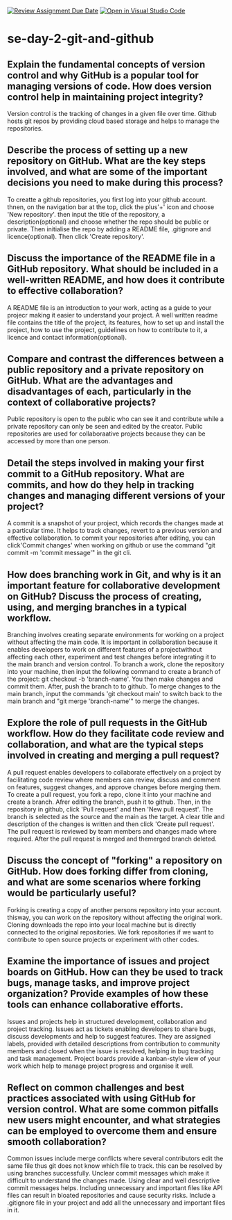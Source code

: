 [![Review Assignment Due Date](https://classroom.github.com/assets/deadline-readme-button-22041afd0340ce965d47ae6ef1cefeee28c7c493a6346c4f15d667ab976d596c.svg)](https://classroom.github.com/a/8wgCKhpZ)
[![Open in Visual Studio Code](https://classroom.github.com/assets/open-in-vscode-2e0aaae1b6195c2367325f4f02e2d04e9abb55f0b24a779b69b11b9e10269abc.svg)](https://classroom.github.com/online_ide?assignment_repo_id=18387839&assignment_repo_type=AssignmentRepo)
# se-day-2-git-and-github
## Explain the fundamental concepts of version control and why GitHub is a popular tool for managing versions of code. How does version control help in maintaining project integrity?
Version control is the tracking of changes in a given file over time. Github hosts git repos by providing cloud based storage and helps to manage the repositories.
## Describe the process of setting up a new repository on GitHub. What are the key steps involved, and what are some of the important decisions you need to make during this process?
To creatte a github repositories, you first log into your github account. thnen, on the navigation bar at the top, click the plus'+' icon and choose 'New repository'. then input the title of the repository, a description(optional) and choose whether the repo should be public or private. Then initialise the repo by adding a README file, .gitignore and licence(optional). Then click 'Create repository'.
## Discuss the importance of the README file in a GitHub repository. What should be included in a well-written README, and how does it contribute to effective collaboration?
A README file is an introduction to your work, acting as a guide to your projecr making it easier to understand your project. A well written readme file contains the title of the project, its features, how to set up and install the project, how to use the project, guidelines on how to contribute to it, a licence and contact information(optional).
## Compare and contrast the differences between a public repository and a private repository on GitHub. What are the advantages and disadvantages of each, particularly in the context of collaborative projects?
Public repository is open to the public who can see it and contribute while a private repository can only be seen and edited by the creator. Public repositories are used for collaboraative projects because they can be accessed by more than one person.
## Detail the steps involved in making your first commit to a GitHub repository. What are commits, and how do they help in tracking changes and managing different versions of your project?
A commit is a snapshot of your project, which records the changes made at a particular time. It helps to track changes, revert to a previous version and effective collaboration. to commit your repositories after editing, you can click'Commit changes' when working on  github or use the command "git commit -m 'commit message'" in the git cli.
## How does branching work in Git, and why is it an important feature for collaborative development on GitHub? Discuss the process of creating, using, and merging branches in a typical workflow.
Branching involves creating separate environments for working on a project without affecting the main code. It is important in collaboration because it enables developers to work on different features of a projectwithout affecting each other, experiment and test changes before integrating it to the main branch and version control. To branch a work, clone the repository into your machine, then input the following command to create a branch of the project: git checkout -b 'branch-name'. You then make changes and commit them. After, push the branch to to github. To merge changes to the main branch, input the commands 'git checkout main' to switch back to the main branch and "git merge 'branch-name'" to merge the changes. 
## Explore the role of pull requests in the GitHub workflow. How do they facilitate code review and collaboration, and what are the typical steps involved in creating and merging a pull request?
A pull request enables developers to collaborate effectively on a project by facilitating code review where members can review, discuss and comment on features, suggest changes, and approve changes before merging them. To create a pull request, you fork a repo, clone it into your machine and create a branch. Afrer editing the branch, push it to github. Then, in the repository in github, click 'Pull request' and then 'New pull request'. The branch is selected as the source and the main as the target. A clear title and description of the changes is written and then click 'Create pull request'. The pull request is reviewed by team members and changes made where required. After the pull request is merged and themerged branch deleted.
## Discuss the concept of "forking" a repository on GitHub. How does forking differ from cloning, and what are some scenarios where forking would be particularly useful?
Forking is creating a copy of another persons repository into your account. thisway, you can work on the repository without affecting the original work. Cloning downloads the repo into your local machine but is directly connected to the original repositories. We fork repositories if we want to contribute to open source projects or experiment with other codes.
## Examine the importance of issues and project boards on GitHub. How can they be used to track bugs, manage tasks, and improve project organization? Provide examples of how these tools can enhance collaborative efforts.
Issues and projects help in structured development, collaboration and project tracking. Issues act as tickets enabling developers to share bugs, discuss developments and help to suggest features. They are assigned labels, provided with detailed descriptions from contribution to community members and closed when the issue is resolved, helping in bug tracking and task management. Project boards provide a kanban-style view of your work which help to manage project progress and organise it well.
## Reflect on common challenges and best practices associated with using GitHub for version control. What are some common pitfalls new users might encounter, and what strategies can be employed to overcome them and ensure smooth collaboration?
Common issues include merge conflicts where several contributors edit the same file thus git does not know which file to track. this can be resolved by using branches successfully.
Unclear commit messages which make it difficult to understand the changes made. Using clear and well descriptive commit messages helps.
Including unnecessary and important files like API files can result in bloated repositories and cause security risks. Include a .gitignore file in your project and add all the unnecessary and important files in it.

